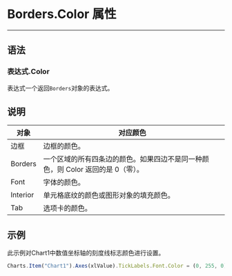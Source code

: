 # Borders.Color 属性
            
---

## 语法

### 表达式.Color

表达式一个返回`Borders`对象的表达式。

## 说明

|对象|对应颜色|
|-|-|
|边框|边框的颜色。|
|Borders|一个区域的所有四条边的颜色。如果四边不是同一种颜色，则 Color 返回的是 0（零）。|
|Font|字体的颜色。|
|Interior|单元格底纹的颜色或图形对象的填充颜色。|
|Tab|选项卡的颜色。|

## 示例

此示例对Chart1中数值坐标轴的刻度线标志颜色进行设置。

```javascript
Charts.Item("Chart1").Axes(xlValue).TickLabels.Font.Color = (0, 255, 0)
```

